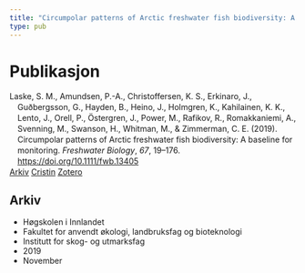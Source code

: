 ```yaml
---
title: "Circumpolar patterns of Arctic freshwater fish biodiversity: A baseline for monitoring"
type: pub
---
```

<h1>Publikasjon</h1>
<article id="csl-bib-container-FJ24AYZ5" class="csl-bib-container">
  <div class="csl-bib-body" style="line-height: 1.35; padding-left: 1em; text-indent:-1em;">
  <div class="csl-entry">Laske, S. M., Amundsen, P.-A., Christoffersen, K. S., Erkinaro, J., Gu&#xF0;bergsson, G., Hayden, B., Heino, J., Holmgren, K., Kahilainen, K. K., Lento, J., Orell, P., &#xD6;stergren, J., Power, M., Rafikov, R., Romakkaniemi, A., Svenning, M., Swanson, H., Whitman, M., &amp; Zimmerman, C. E. (2019). Circumpolar patterns of Arctic freshwater fish biodiversity: A baseline for monitoring. <i>Freshwater Biology</i>, <i>67</i>, 19&#x2013;176. <a href="https://doi.org/10.1111/fwb.13405">https://doi.org/10.1111/fwb.13405</a></div>
</div>
  <div class="csl-bib-buttons">
    <a href="#taxonomy-article-FJ24AYZ5" class="csl-bib-button">Arkiv</a>
    <a href="https://app.cristin.no/results/show.jsf?id=1747571" alt="Cristin URL" class="csl-bib-button">Cristin</a>
    <a href="http://zotero.org/groups/5022929/items/FJ24AYZ5" alt="Zotero URL" class="csl-bib-button">Zotero</a>
  </div>
  <div id="csl-bib-meta-container-FJ24AYZ5"></div>
</article>
<div id="csl-bib-meta-FJ24AYZ5" class="csl-bib-meta">
  <article id="taxonomy-article-FJ24AYZ5" class="taxonomy-article">
    <h1>Arkiv</h1>
    <ul>
      <li>Høgskolen i Innlandet</li>
      <li>Fakultet for anvendt økologi, landbruksfag og bioteknologi</li>
      <li>Institutt for skog- og utmarksfag</li>
      <li>2019</li>
      <li>November</li>
    </ul>
  </article>
</div>

